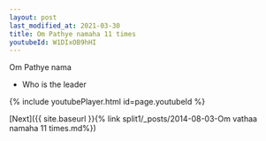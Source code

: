 ```yaml
---
layout: post
last_modified_at: 2021-03-30
title: Om Pathye namaha 11 times
youtubeId: W1DIxOB9hHI
---
```

 
 
Om Pathye nama 
 
 -  Who is the leader 
 
  
 
  
 
 
 
 
 
 


{% include youtubePlayer.html id=page.youtubeId %}
 
[Next]({{ site.baseurl }}{% link  split1/_posts/2014-08-03-Om vathaa namaha 11 times.md%})
 
